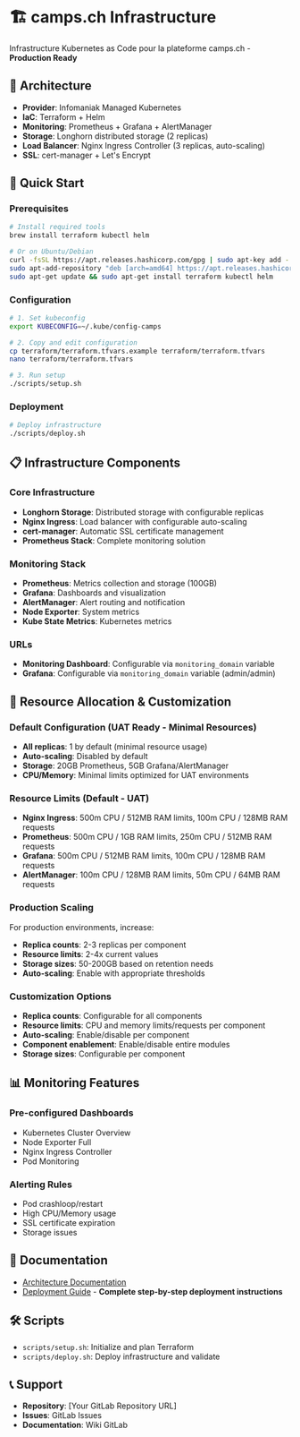 # 🏗️ camps.ch Infrastructure

Infrastructure Kubernetes as Code pour la plateforme camps.ch - **Production Ready**

## 🎯 Architecture

- **Provider**: Infomaniak Managed Kubernetes
- **IaC**: Terraform + Helm
- **Monitoring**: Prometheus + Grafana + AlertManager
- **Storage**: Longhorn distributed storage (2 replicas)
- **Load Balancer**: Nginx Ingress Controller (3 replicas, auto-scaling)
- **SSL**: cert-manager + Let's Encrypt

## 🚀 Quick Start

### Prerequisites
```bash
# Install required tools
brew install terraform kubectl helm

# Or on Ubuntu/Debian
curl -fsSL https://apt.releases.hashicorp.com/gpg | sudo apt-key add -
sudo apt-add-repository "deb [arch=amd64] https://apt.releases.hashicorp.com $(lsb_release -cs) main"
sudo apt-get update && sudo apt-get install terraform kubectl helm
```

### Configuration
```bash
# 1. Set kubeconfig
export KUBECONFIG=~/.kube/config-camps

# 2. Copy and edit configuration
cp terraform/terraform.tfvars.example terraform/terraform.tfvars
nano terraform/terraform.tfvars

# 3. Run setup
./scripts/setup.sh
```

### Deployment
```bash
# Deploy infrastructure
./scripts/deploy.sh
```

## 📋 Infrastructure Components

### Core Infrastructure
- **Longhorn Storage**: Distributed storage with configurable replicas
- **Nginx Ingress**: Load balancer with configurable auto-scaling
- **cert-manager**: Automatic SSL certificate management
- **Prometheus Stack**: Complete monitoring solution

### Monitoring Stack
- **Prometheus**: Metrics collection and storage (100GB)
- **Grafana**: Dashboards and visualization
- **AlertManager**: Alert routing and notification
- **Node Exporter**: System metrics
- **Kube State Metrics**: Kubernetes metrics

### URLs
- **Monitoring Dashboard**: Configurable via `monitoring_domain` variable
- **Grafana**: Configurable via `monitoring_domain` variable (admin/admin)

## 🔧 Resource Allocation & Customization

### Default Configuration (UAT Ready - Minimal Resources)
- **All replicas**: 1 by default (minimal resource usage)
- **Auto-scaling**: Disabled by default
- **Storage**: 20GB Prometheus, 5GB Grafana/AlertManager
- **CPU/Memory**: Minimal limits optimized for UAT environments

### Resource Limits (Default - UAT)
- **Nginx Ingress**: 500m CPU / 512MB RAM limits, 100m CPU / 128MB RAM requests
- **Prometheus**: 500m CPU / 1GB RAM limits, 250m CPU / 512MB RAM requests  
- **Grafana**: 500m CPU / 512MB RAM limits, 100m CPU / 128MB RAM requests
- **AlertManager**: 100m CPU / 128MB RAM limits, 50m CPU / 64MB RAM requests

### Production Scaling
For production environments, increase:
- **Replica counts**: 2-3 replicas per component
- **Resource limits**: 2-4x current values
- **Storage sizes**: 50-200GB based on retention needs
- **Auto-scaling**: Enable with appropriate thresholds

### Customization Options
- **Replica counts**: Configurable for all components
- **Resource limits**: CPU and memory limits/requests per component
- **Auto-scaling**: Enable/disable per component
- **Component enablement**: Enable/disable entire modules
- **Storage sizes**: Configurable per component

## 📊 Monitoring Features

### Pre-configured Dashboards
- Kubernetes Cluster Overview
- Node Exporter Full
- Nginx Ingress Controller
- Pod Monitoring

### Alerting Rules
- Pod crashloop/restart
- High CPU/Memory usage
- SSL certificate expiration
- Storage issues

## 🔗 Documentation

- [Architecture Documentation](docs/architecture.md)
- [Deployment Guide](docs/deployment.md) - **Complete step-by-step deployment instructions**

## 🛠️ Scripts

- `scripts/setup.sh`: Initialize and plan Terraform
- `scripts/deploy.sh`: Deploy infrastructure and validate

## 📞 Support

- **Repository**: [Your GitLab Repository URL]
- **Issues**: GitLab Issues
- **Documentation**: Wiki GitLab
